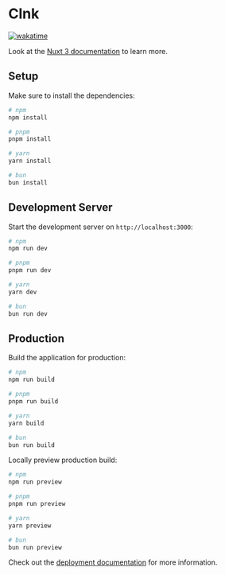 # Clnk

[![wakatime](https://wakatime.com/badge/user/4be8e99e-0daa-40e2-b5ae-76ad0742eaa7/project/d524a729-6781-4abf-a2f6-c1b638fee12c.svg)](https://wakatime.com/badge/user/4be8e99e-0daa-40e2-b5ae-76ad0742eaa7/project/d524a729-6781-4abf-a2f6-c1b638fee12c)

Look at the [Nuxt 3 documentation](https://nuxt.com/docs/getting-started/introduction) to learn more.

## Setup

Make sure to install the dependencies:

```bash
# npm
npm install

# pnpm
pnpm install

# yarn
yarn install

# bun
bun install
```

## Development Server

Start the development server on `http://localhost:3000`:

```bash
# npm
npm run dev

# pnpm
pnpm run dev

# yarn
yarn dev

# bun
bun run dev
```

## Production

Build the application for production:

```bash
# npm
npm run build

# pnpm
pnpm run build

# yarn
yarn build

# bun
bun run build
```

Locally preview production build:

```bash
# npm
npm run preview

# pnpm
pnpm run preview

# yarn
yarn preview

# bun
bun run preview
```

Check out the [deployment documentation](https://nuxt.com/docs/getting-started/deployment) for more information.
